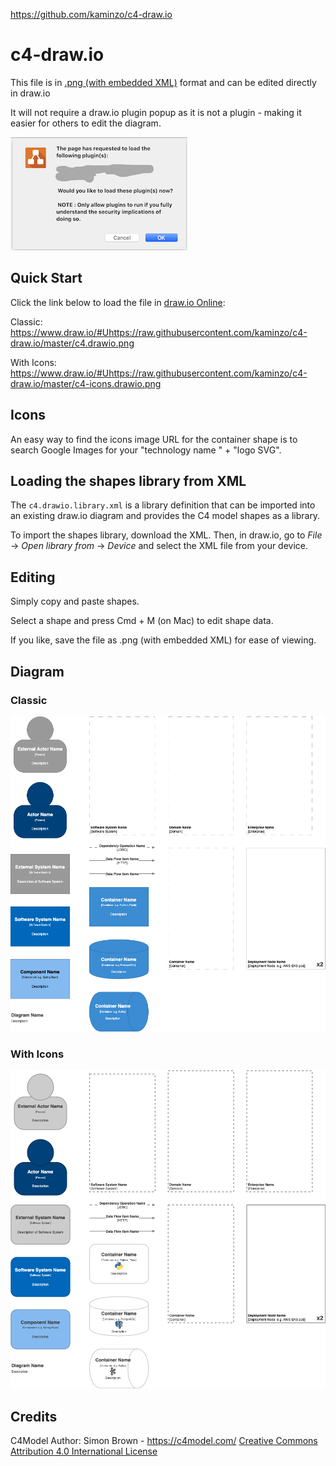 https://github.com/kaminzo/c4-draw.io

# c4-draw.io

This file is in [.png (with embedded XML)](https://www.diagrams.net/blog/xml-in-png) format and can be edited directly in draw.io

It will not require a draw.io plugin popup as it is not a plugin - making it easier for others to edit the diagram.

![draw.io-plugin-popup](/drawio_plugin_popup.png)

## Quick Start

Click the link below to load the file in [draw.io Online](https://www.draw.io/#Uhttps://github.com/kaminzo/c4-draw.io/raw/master/c4.drawio.png):

Classic: <https://www.draw.io/#Uhttps://raw.githubusercontent.com/kaminzo/c4-draw.io/master/c4.drawio.png>

With Icons: <https://www.draw.io/#Uhttps://raw.githubusercontent.com/kaminzo/c4-draw.io/master/c4-icons.drawio.png>

## Icons

An easy way to find the icons image URL for the container shape is to search Google Images for your "technology name " + "logo SVG".

## Loading the shapes library from XML

The `c4.drawio.library.xml` is a library definition that can be imported into an existing draw.io diagram and provides the C4 model shapes as a library.

To import the shapes library, download the XML. Then, in draw.io, go to *File* -> *Open library from* -> *Device* and select the XML file from your device.

## Editing

Simply copy and paste shapes.

Select a shape and press Cmd + M (on Mac) to edit shape data.

If you like, save the file as .png (with embedded XML) for ease of viewing.

## Diagram

### Classic

[![c4-draw.io](/c4.drawio.png)](https://www.draw.io/#Uhttps://raw.githubusercontent.com/kaminzo/c4-draw.io/master/c4.drawio.png)

### With Icons

[![c4-icons--draw.io](/c4-icons.drawio.png)](https://www.draw.io/#Uhttps://raw.githubusercontent.com/kaminzo/c4-draw.io/master/c4-icons.drawio.png)

## Credits

C4Model Author: Simon Brown - <https://c4model.com/> [Creative Commons Attribution 4.0 International License](https://creativecommons.org/licenses/by/4.0/)
